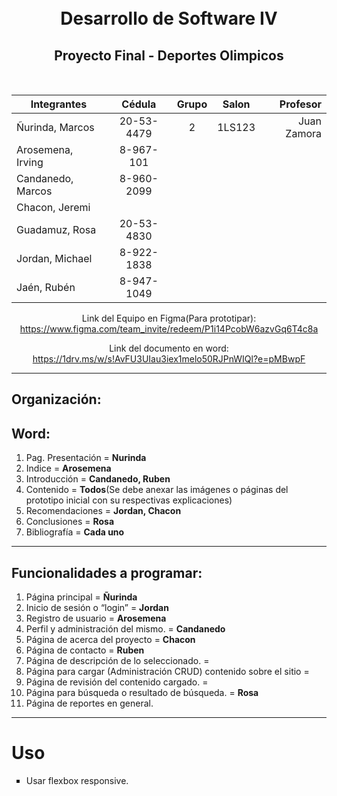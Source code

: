 <h1 align="center">
  <br>
  Desarrollo de Software IV
  <br>
</h1>

<h2 align="center">Proyecto Final - Deportes Olimpicos</h2>
<br>
<div align="center">

| Integrantes       |   Cédula   | Grupo | Salon  |    Profesor |
| ----------------- | :--------: | :---: | :----: | ----------: |
| Ñurinda, Marcos   | 20-53-4479 |   2   | 1LS123 | Juan Zamora |
| Arosemena, Irving | 8-967-101  |
| Candanedo, Marcos | 8-960-2099 |
| Chacon, Jeremi    |            |
| Guadamuz, Rosa    | 20-53-4830 |
| Jordan, Michael   | 8-922-1838 |
| Jaén, Rubén       | 8-947-1049 |

<p align="left">

Link del Equipo en Figma(Para prototipar):<br>
https://www.figma.com/team_invite/redeem/P1i14PcobW6azvGq6T4c8a

Link del documento en word: <br>
https://1drv.ms/w/s!AvFU3UIau3iex1melo50RJPnWIQl?e=pMBwpF

</div>

<hr>
<h2>Organización:</h2>
<h2>Word:</h2>
<ol>
      <li>Pag. Presentación = <b>Nurinda</b></li>
      <li>Indice = <b>Arosemena</b></li>
      <li>Introducción = <b>Candanedo, Ruben</b></li>
      <li>Contenido = <b>Todos</b>(Se debe anexar las imágenes o páginas del prototipo inicial con su respectivas explicaciones)</li>
      <li>Recomendaciones = <b>Jordan, Chacon</b></li>
      <li>Conclusiones = <b>Rosa</b></li>
      <li>Bibliografía = <b>Cada uno</b></li>
</ol>

<hr>
<h2>Funcionalidades a programar:</h2>
<ol>
    <li>Página principal = <b>Ñurinda</b></li>
    <li>Inicio de sesión o “login” = <b>Jordan</b></li>
    <li>Registro de usuario = <b>Arosemena</b> </li>
    <li>Perfil y administración del mismo. = <b>Candanedo</b></li>
    <li>Página de acerca del proyecto   = <b>Chacon</b></li>
    <li>Página de contacto = <b>Ruben</b></li>
    <li>Página de descripción de lo seleccionado. = <b></b></li>
    <li>Página para cargar (Administración CRUD) contenido sobre el sitio = <b></b></li>
    <li>Página de revisión del contenido cargado. = <b></b></li>
    <li>Página para búsqueda o resultado de búsqueda.    = <b>Rosa</b></li>
    <li>Página de reportes en general.</li>
</ol>

<hr>

# Uso

<ul type="square">
    <li>Usar flexbox responsive.</li>
</ul>




